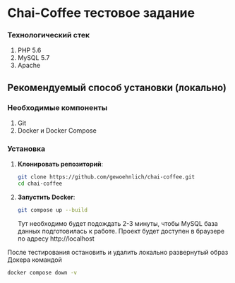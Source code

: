 # Chai-Coffee тестовое задание

### Технологический стек
1. PHP 5.6
2. MySQL 5.7
3. Apache

## Рекомендуемый способ установки (локально)

### Необходимые компоненты
1. Git
2. Docker и Docker Compose

### Установка

1. **Клонировать репозиторий**:
    ```bash
    git clone https://github.com/gewoehnlich/chai-coffee.git
    cd chai-coffee
    ```
2. **Запустить Docker**:
    ```bash
    git compose up --build
    ```
    Тут необходимо будет подождать 2-3 минуты, чтобы MySQL база данных подготовилась к работе. 
    Проект будет доступен в браузере по адресу http://localhost

После тестирования остановить и удалить локально развернутый образ Докера командой
```bash
docker compose down -v
```

